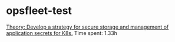 # opsfleet-test

[Theory: Develop a strategy for secure storage and management of application secrets for K8s.](./theory/README.md) Time spent: 1.33h
